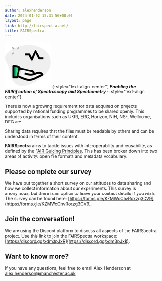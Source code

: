```yaml
---
author: alexhenderson
date: 2024-01-02 15:31:56+00:00
layout: page
link: http://fairspectra.net/
title: FAIRSpectra
---
```


![FAIRSpectra logo](/assets/img/logo-150x150.png)
{: style="text-align: center"}
***Enabling the FAIRification of Spectroscopy and Spectrometry*** 
{: style="text-align: center"}

There is now a growing requirement for data acquired on projects supported by national funding programmes to be shared openly. This includes organisations such as UKRI, ERC, Horizon, NIH, NSF, Wellcome, DFG etc.

Sharing data requires that the files must be readable by others and can be understood in terms of their content.

**FAIRSpectra** aims to tackle issues with interoperability and reusability, as defined by the [FAIR Guiding Principles](/definitions/fair-principles/). This has been broken down into two areas of activity: [open file formats](/resources/) and [metadata vocabulary](/definitions/metadata).

## Please complete our survey
We have put together a short survey on our attitudes to data sharing and how we collect information about our experiments. This survey is anonymous, but there is an option to leave your contact details if you wish. The survey can be found here: [https://forms.gle/KZMWcChvRoxzg3CV9](https://forms.gle/KZMWcChvRoxzg3CV9).

## Join the conversation!
We are using the Discord platform to discuss all aspects of the FAIRSpectra project. Use this link to join the FAIRSpectra workspace: [https://discord.gg/xdm3pJxR](https://discord.gg/xdm3pJxR).

## Want to know more?
If you have any questions, feel free to email Alex Henderson at [alex.henderson@manchester.ac.uk](mailto:alex.henderson@manchester.ac.uk)

